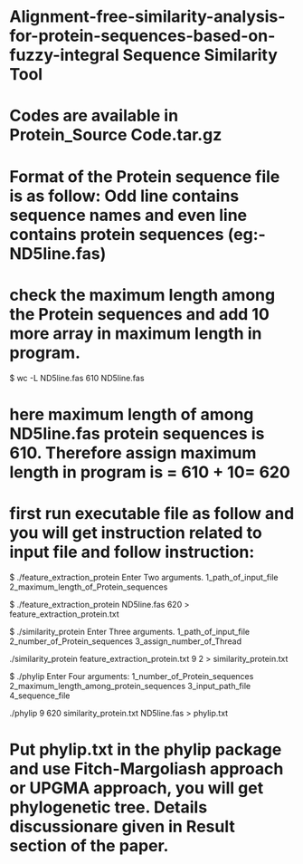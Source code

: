 # Alignment-free-similarity-analysis-for-protein-sequences-based-on-fuzzy-integral  Sequence Similarity Tool
# Codes are available in Protein_Source Code.tar.gz

# Format of the Protein sequence file is as follow: Odd line contains sequence names and even line contains protein  sequences (eg:-ND5line.fas)

# check the maximum length among the  Protein  sequences and add 10 more array in maximum length in program.

$ wc -L ND5line.fas
610 ND5line.fas

# here maximum length of among ND5line.fas protein sequences is 610. Therefore assign maximum length in program is = 610 + 10= 620

# first run executable file as follow and you will get instruction related to input file and follow instruction:


$ ./feature_extraction_protein
Enter Two arguments. 1_path_of_input_file  2_maximum_length_of_Protein_sequences

$ ./feature_extraction_protein  ND5line.fas 620 > feature_extraction_protein.txt


$ ./similarity_protein
Enter Three arguments. 1_path_of_input_file  2_number_of_Protein_sequences 3_assign_number_of_Thread

./similarity_protein  feature_extraction_protein.txt  9 2 > similarity_protein.txt


$ ./phylip
Enter Four  arguments: 1_number_of_Protein_sequences  2_maximum_length_among_protein_sequences 3_input_path_file 4_sequence_file

./phylip  9 620 similarity_protein.txt ND5line.fas > phylip.txt

# Put phylip.txt in the phylip package and use Fitch-Margoliash approach or  UPGMA approach, you will get phylogenetic tree. Details discussionare  given in  Result section of the paper.
